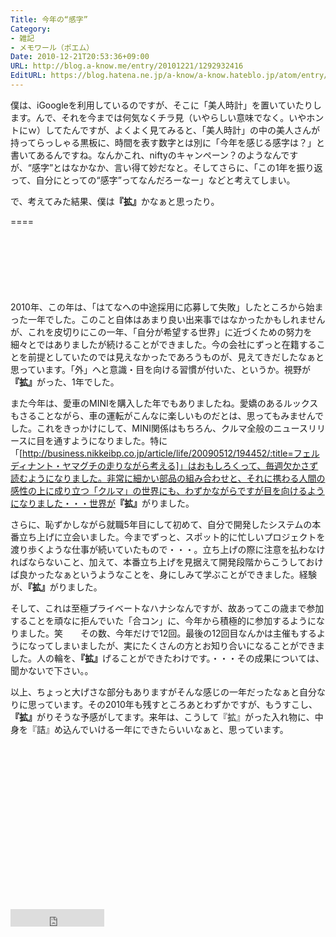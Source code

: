```yaml
---
Title: 今年の“感字”
Category:
- 雑記
- メモワール（ポエム）
Date: 2010-12-21T20:53:36+09:00
URL: http://blog.a-know.me/entry/20101221/1292932416
EditURL: https://blog.hatena.ne.jp/a-know/a-know.hateblo.jp/atom/entry/12921228815727979770
---
```


僕は、iGoogleを利用しているのですが、そこに「美人時計」を置いていたりします。んで、それを今までは何気なくチラ見（いやらしい意味でなく。いやホントにｗ）してたんですが、よくよく見てみると、「美人時計」の中の美人さんが持ってらっしゃる黒板に、時間を表す数字とは別に「今年を感じる感字は？」と書いてあるんですね。なんかこれ、niftyのキャンペーン？のようなんですが、“感字”とはなかなか、言い得て妙だなと。そしてさらに、「この1年を振り返って、自分にとっての“感字”ってなんだろーなー」などと考えてしまい。


で、考えてみた結果、僕は<span style="font-weight:bold;">『拡』</span>かなぁと思ったり。

====

<script async src="//pagead2.googlesyndication.com/pagead/js/adsbygoogle.js"></script>
<!-- article-top -->
<ins class="adsbygoogle"
     style="display:inline-block;width:728px;height:90px"
     data-ad-client="ca-pub-3463034538369189"
     data-ad-slot="8367620130"></ins>
<script>
(adsbygoogle = window.adsbygoogle || []).push({});
</script>


2010年、この年は、「はてなへの中途採用に応募して失敗」したところから始まった一年でした。このこと自体はあまり良い出来事ではなかったかもしれませんが、これを皮切りにこの一年、「自分が希望する世界」に近づくための努力を細々とではありましたが続けることができました。今の会社にずっと在籍することを前提としていたのでは見えなかったであろうものが、見えてきだしたなぁと思っています。「外」へと意識・目を向ける習慣が付いた、というか。視野が<span style="font-weight:bold;">『拡』</span>がった、1年でした。


また今年は、愛車のMINIを購入した年でもありましたね。愛嬌のあるルックスもさることながら、車の運転がこんなに楽しいものだとは、思ってもみませんでした。これをきっかけにして、MINI関係はもちろん、クルマ全般のニュースリリースに目を通すようになりました。特に「[http://business.nikkeibp.co.jp/article/life/20090512/194452/:title=フェルディナント・ヤマグチの走りながら考える]」はおもしろくって、毎週欠かさず読むようになりました。非常に細かい部品の組み合わせと、それに携わる人間の感性の上に成り立つ「クルマ」の世界にも、わずかながらですが目を向けるようになりました・・・世界が<span style="font-weight:bold;">『拡』</span>がりました。


さらに、恥ずかしながら就職5年目にして初めて、自分で開発したシステムの本番立ち上げに立会いました。今までずっと、スポット的に忙しいプロジェクトを渡り歩くような仕事が続いていたもので・・・。立ち上げの際に注意を払わなければならないこと、加えて、本番立ち上げを見据えて開発段階からこうしておけば良かったなぁというようなことを、身にしみて学ぶことができました。経験が、<span style="font-weight:bold;">『拡』</span>がりました。


そして、これは至極プライベートなハナシなんですが、故あってこの歳まで参加することを頑なに拒んでいた「合コン」に、今年から積極的に参加するようになりました。笑　　その数、今年だけで12回。最後の12回目なんかは主催もするようになってしまいましたが、実にたくさんの方とお知り合いになることができました。人の輪を、<span style="font-weight:bold;">『拡』</span>げることができたわけです。・・・その成果については、聞かないで下さい。。



以上、ちょっと大げさな部分もありますがそんな感じの一年だったなぁと自分なりに思っています。その2010年も残すところあとわずかですが、もうすこし、<span style="font-weight:bold;">『拡』</span>がりそうな予感がしてます。来年は、こうして『拡』がった入れ物に、中身を『詰』め込んでいける一年にできたらいいなぁと、思っています。



<script async src="//pagead2.googlesyndication.com/pagead/js/adsbygoogle.js"></script>
<!-- article-bottom2 -->
<ins class="adsbygoogle"
     style="display:inline-block;width:300px;height:250px"
     data-ad-client="ca-pub-3463034538369189"
     data-ad-slot="5274552934"></ins>
<script>
(adsbygoogle = window.adsbygoogle || []).push({});
</script>


<iframe src="http://blog.hatena.ne.jp/a-know/a-know.hateblo.jp/subscribe/iframe" allowtransparency="true" frameborder="0" scrolling="no" width="150" height="28"></iframe>
